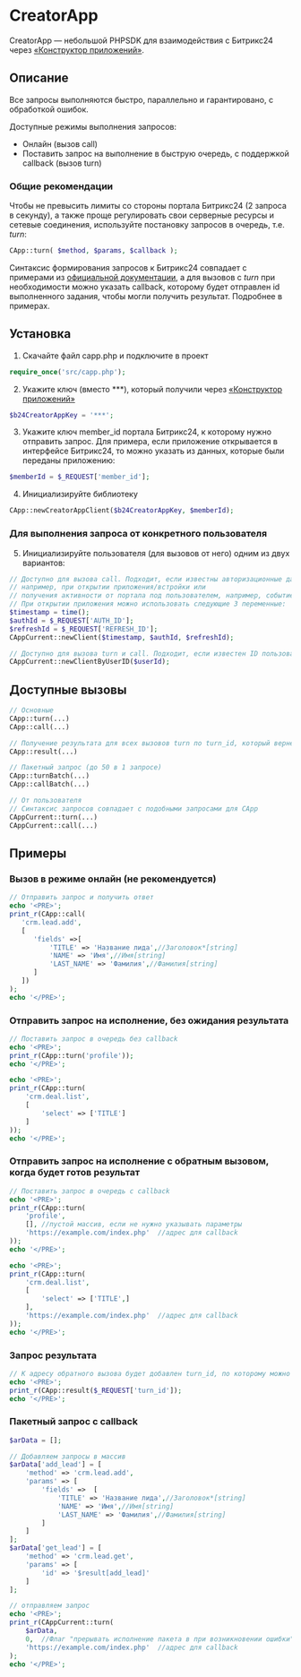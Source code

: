 # CreatorApp

CreatorApp — небольшой PHPSDK для взаимодействия с Битрикс24 через <a href="https://www.bitrix24.ru/apps/app/tunepage.app_creator/" target="_blank">«Конструктор приложений»</a>.


## Описание
Все запросы выполняются быстро, параллельно и гарантировано, с обработкой ошибок.

Доступные режимы выполнения запросов:
<ul>
<li>Онлайн (вызов call)</li>
<li>Поставить запрос на выполнение в быструю очередь, с поддержкой callback (вызов turn)</li>
</ul>

### Общие рекомендации

Чтобы не превысить лимиты со стороны портала Битрикс24 (2 запроса в секунду), а также проще регулировать свои серверные ресурсы и сетевые соединения, используйте постановку запросов в очередь, т.е. <i>turn</i>:
```php
CApp::turn( $method, $params, $callback );
```

Синтаксис формирования запросов к Битрикс24 совпадает с примерами из [официальной документации](https://dev.1c-bitrix.ru/rest_help/), а для вызовов с <i>turn</i> при необходимости можно указать callback, которому будет отправлен id выполненного задания, чтобы могли получить результат. Подробнее в примерах.


## Установка

1. Cкачайте файл capp.php и подключите в проект
```php
require_once('src/capp.php');
```

2. Укажите ключ (вместо ***), который получили через <a href="https://www.bitrix24.ru/apps/app/tunepage.app_creator/" target="_blank">«Конструктор приложений»</a>
```php
$b24CreatorAppKey = '***';
```

3. Укажите ключ member_id портала Битрикс24, к которому нужно отправить запрос. Для примера, если приложение открывается в интерфейсе Битрикс24, то можно указать из данных, которые были переданы приложению:
```php
$memberId = $_REQUEST['member_id'];
```

4. Инициализируйте библиотеку
```php
CApp::newCreatorAppClient($b24CreatorAppKey, $memberId);
```

### Для выполнения запроса от конкретного пользователя 
5. Инициализируйте пользователя (для вызовов от него) одним из двух вариантов:
```php
// Доступно для вызова call. Подходит, если известны авторизационные данные пользователя,
// например, при открытии приложения/встройки или
// получения активности от портала под пользователем, например, событие, робот и т.п.
// При открытии приложения можно использовать следующие 3 переменные:
$timestamp = time();
$authId = $_REQUEST['AUTH_ID'];
$refreshId = $_REQUEST['REFRESH_ID'];
CAppCurrent::newClient($timestamp, $authId, $refreshId);

// Доступно для вызова turn и call. Подходит, если известен ID пользователя на портале Битрикс24.
CAppCurrent::newClientByUserID($userId);
```

## Доступные вызовы

```php
// Основные
CApp::turn(...)
CApp::call(...)

// Получение результата для всех вызовов turn по turn_id, который вернется на указанный в запросе callback
CApp::result(...)

// Пакетный запрос (до 50 в 1 запросе)
CApp::turnBatch(...)
CApp::callBatch(...)

// От пользователя
// Синтаксис запросов совпадает с подобными запросами для CApp
CAppCurrent::turn(...)
CAppCurrent::call(...)
```


## Примеры 

### Вызов в режиме онлайн (не рекомендуется)

```php
// Отправить запрос и получить ответ
echo '<PRE>';
print_r(CApp::call(
   'crm.lead.add',
   [
      'fields' =>[
          'TITLE' => 'Название лида',//Заголовок*[string]
          'NAME' => 'Имя',//Имя[string]
          'LAST_NAME' => 'Фамилия',//Фамилия[string]
      ]
   ])
);
echo '</PRE>';
```

### Отправить запрос на исполнение, без ожидания результата
```php
// Поставить запрос в очередь без callback
echo '<PRE>';
print_r(CApp::turn('profile'));
echo '</PRE>';

echo '<PRE>';
print_r(CApp::turn(
	'crm.deal.list', 
	[
		'select' => ['TITLE']
	]
));
echo '</PRE>';
```


### Отправить запрос на исполнение с обратным вызовом, когда будет готов результат 
```php
// Поставить запрос в очередь c callback
echo '<PRE>';
print_r(CApp::turn(
    'profile', 
    [], //пустой массив, если не нужно указывать параметры
    'https://example.com/index.php'  //адрес для callback
));
echo '</PRE>';

echo '<PRE>';
print_r(CApp::turn(
    'crm.deal.list', 
    [
        'select' => ['TITLE',]
    ],
    'https://example.com/index.php'  //адрес для callback
));
echo '</PRE>';
```

### Запрос результата
```php
// К адресу обратного вызова будет добавлен turn_id, по которому можно получить готовый результат
echo '<PRE>';
print_r(CApp::result($_REQUEST['turn_id']);
echo '</PRE>';
```


### Пакетный запрос с callback
```php
$arData = [];

// Добавляем запросы в массив
$arData['add_lead'] = [
	'method' => 'crm.lead.add',
	'params' => [
		'fields' =>  [
			'TITLE' => 'Название лида',//Заголовок*[string]
			'NAME' => 'Имя',//Имя[string]
			'LAST_NAME' => 'Фамилия',//Фамилия[string]
		]
	]
];
$arData['get_lead'] = [
	'method' => 'crm.lead.get',
	'params' => [
		'id' => '$result[add_lead]'
	]
];

// отправляем запрос
echo '<PRE>';
print_r(CAppCurrent::turn(
	$arData,
	0,	//Флаг "прерывать исполнение пакета в при возникновении ошибки". По умолчанию - 0
	'https://example.com/index.php'  //адрес для callback
);
echo '</PRE>';
```
